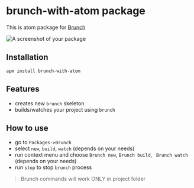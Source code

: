 # brunch-with-atom package

This is atom package for [Brunch](http://brunch.io/)

![A screenshot of your package](https://f.cloud.github.com/assets/69169/2290250/c35d867a-a017-11e3-86be-cd7c5bf3ff9b.gif)

## Installation

`apm install brunch-with-atom`

## Features

 - creates new `brunch` skeleton
 - builds/watches your project using `brunch`

## How to use

 - go to `Packages->Brunch`
 - select `new`, `build`, `watch` (depends on your needs)
 - run context menu and choose `Brunch new`, `Brunch build`, ` Brunch watch` (depends on your needs)
 - run `stop` to stop `brunch` process

 > Brunch commands will work ONLY in project folder
